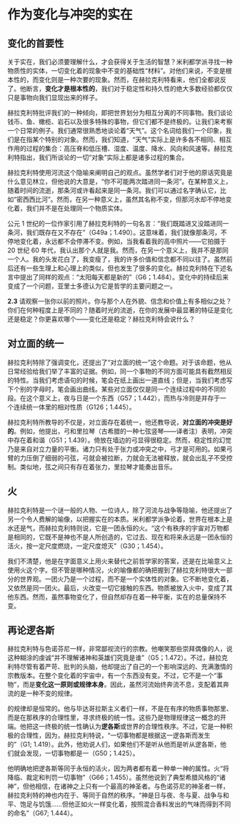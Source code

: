 # 作为变化与冲突的实在

## 变化的首要性

关于实在，我们必须要理解什么，才会获得关于生活的智慧？米利都学派寻找一种物质性的实体，一切变化着的现象中不变的基础性“材料”。对他们来说，不变是根本性的，而变化则是一种次要的现象。然而，在赫拉克利特看来，他们全都说反了。他断言，**变化才是根本性的**，我们对于稳定性和持久性的绝大多数经验都仅仅只是事物向我们显现出来的样子。

赫拉克利特批评我们的一种倾向，即把世界划分为相互分离的不同事物。我们谈论钱币、鱼、橄榄、岩石以及很多特殊的事物，但它们都不是终极的。让我们来考察一个日常的例子。我们通常很熟悉地谈论着“天气”。这个名词给我们一个印象，我们是在指某个特别的对象。然而，我们知道，“天气”实际上是许多各不相同、相互作用的过程的集合：高压脊和低压槽、湿度、温度、降水、风向和风速等。赫拉克利特指出，我们所谈论的一切“对象”实际上都是诸多过程的集合。

赫拉克利特使用河流这个隐喻来阐明自己的观点。虽然学者们对于他的原话究竟是什么意见林立，但他说的大意是，“你不可能两次踏进同一条河”。在某种意义上，随着时间的流逝，那条河或许看起来是同一条河。我们可以通过名字确认它，比如“密西西比河”。然而，在另一种意义上，虽然其名称不变，但那河水却不停地变化着，我们并不是在处理同一个物质实体。

公元 1 世纪的一位作家引用了赫拉克利特的一句名言：“我们既踏进又没踏进同一条河，我们既存在又不存在”（G49a；1.490）。这意味着，我们就像那条河，不停地变化着，永远都不会停滞不变。例如，当我看着我的高中照片——它拍摄于 20 世纪 60 年代，我认出那个人就是我。然而，在另一个意义上，我并不是那同一个人。我的头发花白了，我变瘦了，我的许多价值和信念都不同以往了。虽然前后还有一些生理上和心理上的类似，但也发生了很多的变化。赫拉克利特在下述名言中提出了同样的观点：“太阳每天都是新的”（G6；1.484）。变化中的持续后来变成了一个问题，亚里士多德认为它是哲学的主要问题之一。

**2.3** 请观察一张你以前的照片。你与那个人在外貌、信念和价值上有多相似之处？你们在何种程度上是不同的？随着时光的流逝，在你的发展中最显著的特征是变化还是稳定？你更喜欢哪个——变化还是稳定？赫拉克利特会说什么？

## 对立面的统一

赫拉克利特除了强调变化，还提出了“对立面的统一”这个命题。对于该命题，他从日常经验给我们举了丰富的证据。例如，同一个事物的不同方面可能具有截然相反的特性。当我们考虑语句的时候，笔会在纸上画出一道直线；但是，当我们考虑写下个别的字母时，笔会画出曲线。某些对立面仅仅是同一个连续过程中的不同阶段。在这个意义上，夜与日是一个东西（G57；1.442），而热与冷则是并存于一个连续统一体里的相对性质（G126；1.445）。

赫拉克利特所教导的不仅是，对立面存在着统一，他还教导说，**对立面的冲突是好的**。例如，他提出，弓和里拉琴（古希腊的一种七弦竖琴——译者注）表明，冲突中存在着和谐（G51；1.439）。倚放在墙边的弓显得很稳定。然而，稳定性的幻觉乃是来自对立力量的平衡。诸力只有处于张力或冲突之中，弓才是可用的。如果弓臂的力压倒了细弱的弓弦，弓就会被拉断，力就会无法被释放，就会出乱子不受控制。类似地，弦之间只有存在着张力，里拉琴才能奏出音乐。

## 火

赫拉克利特是一个谜一般的人物、一位诗人，除了河流与战争等隐喻，他还提出了另一个令人费解的喻像，以把握实在的本质。米利都学派争论着，世界在根本上是水还是气，而赫拉克利特则说，它是一团永恒的火。“这个有秩序的宇宙对万物都是相同的，它既不是神也不是人所创造的，它过去、现在和将来永远是一团永恒的活火，按一定尺度燃烧，一定尺度熄灭”（G30；1.454）。

我们不清楚，他是在字面意义上用火来替代之前哲学家的答案，还是在比喻意义上使用火这个字。但不管是哪种情况，火的喻像都的确把握到了赫拉克利特很大一部分的世界观。一团火乃是一个过程，而不是一个实体性的对象。它不断地变化着，又依然是同一团火。最后，火改变一切它接触的东西。物质被放入火中，变成了其他东西。然而，虽然事物变化了，但自然却存在着一种平衡，实在的总量保持不变。

## 再论逻各斯

赫拉克利特与色诺芬尼一样，非常鄙视流行的宗教。他嘲笑那些崇拜偶像的人，说这种糊涂的虔诚“并不理解诸神和英雄们究竟是谁”（G5；1.472）。不过，赫拉克利特尽管有着严苛、批判的头脑，他却提出了自己的一个影响深远的、充满激情的宗教版本。在整个变化着的宇宙中，有一个东西没有变。不过，它不是一个“事物”，而是**变化这一原则或规律本身**。因此，虽然河流始终奔流不息，支配着其奔流的是一种不变的规律。

的规律却是恒常的。他与毕达哥拉斯主义者们一样，不是在有序的物质事物那里、而是在那秩序的合理性里，寻求终极的统一性。这些乃是物理规律这一概念的开端。他把这一终极的统一性确认为**逻各斯**或世界的合理性秩序。不过，它是一种积极的合理性，因为，赫拉克利特说，“一切事物都是根据这一逻各斯而发生的”（G1; 1.419）。此外，他劝说人们，如果他们不是听从他而是听从逻各斯，他们就会发现，一切事物都是一（G50；1.425）。

他明确地把逻各斯等同于永恒的活火，因为两者都有着一种单一神的属性。火“将降临、裁定和判罚一切事物”（G66；1.455）。虽然他说到了典型希腊风格的“诸神”，但他相信，在诸神之上只有一个最高的神圣者。与色诺芬尼的神圣者一样，赫拉克利特的神也内在于、等同于自然的秩序。“神是日与夜、冬与夏、战争与和平、饱足与饥饿……但他正如火一样变化着，按照混合香料发出的气味而得到不同的命名”（G67; 1.444）。